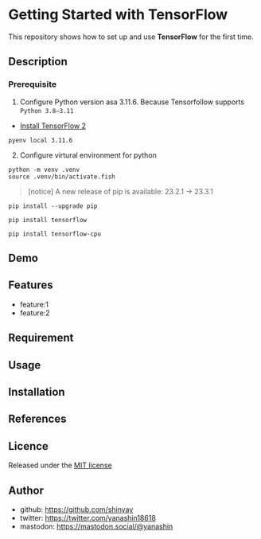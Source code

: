 # Getting Started with TensorFlow

This repository shows how to set up and use **TensorFlow** for the first time.

## Description

### Prerequisite

1. Configure Python version asa 3.11.6. Because Tensorfollow supports `Python 3.8–3.11`

- [Install TensorFlow 2](https://www.tensorflow.org/install)

```shell
pyenv local 3.11.6
```

2. Configure virtural environment for python

```shell
python -m venv .venv
source .venv/bin/activate.fish
```

> [notice] A new release of pip is available: 23.2.1 -> 23.3.1

```shell
pip install --upgrade pip
```

```shell
pip install tensorflow
```

```shell
pip install tensorflow-cpu
```

## Demo

## Features

- feature:1
- feature:2

## Requirement

## Usage

## Installation

## References

## Licence

Released under the [MIT license](https://gist.githubusercontent.com/shinyay/56e54ee4c0e22db8211e05e70a63247e/raw/34c6fdd50d54aa8e23560c296424aeb61599aa71/LICENSE)

## Author

- github: <https://github.com/shinyay>
- twitter: <https://twitter.com/yanashin18618>
- mastodon: <https://mastodon.social/@yanashin>
